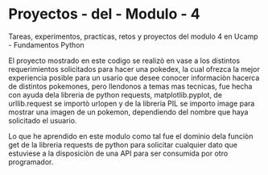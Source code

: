 # Proyectos - del - Modulo - 4
Tareas, experimentos, practicas, retos y proyectos del modulo 4 en Ucamp - Fundamentos Python

El proyecto mostrado en este codigo se realizò en vase a los distintos requerimientos solicitados para hacer una pokedex, la cual ofrezca la mejor experiencia posible para un usario que desee conocer informaciòn hacerca de distintos pokemones, pero llendonos a temas mas tecnicas, fue hecha con ayuda dela libreria de python requests, matplotlib.pyplot, de urllib.request se importò urlopen y de la libreria PIL se importo image para mostrar una imagen de un pokemon, dependiendo del nombre que haya solicitado el usuario.

Lo que he aprendido en este modulo como tal fue el dominio dela funciòn get de la libreria requests de python para solicitar cualquier dato que estuviese a la disposiciòn de una API para ser consumida por otro programador.
